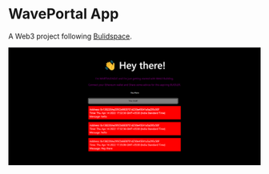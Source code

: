 # WavePortal App

A Web3 project following [Bulidspace](https://zip.sc/3MFBP).

![Website Preview](https://github.com/AshwanthramKL/Wave-Portal/blob/master/Screenshots/Final_Project.png?raw=true)